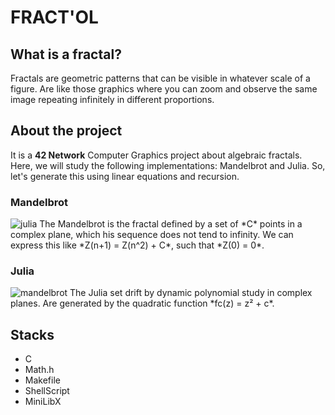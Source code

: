 # FRACT'OL

## What is a fractal?
Fractals are geometric patterns that can be visible in whatever scale of a figure. Are like those graphics where you can zoom and observe the same image repeating infinitely in different proportions.

## About the project
It is a **42 Network** Computer Graphics project about algebraic fractals. Here, we will study the following implementations: Mandelbrot and Julia.
So, let's generate this using linear equations and recursion.

### Mandelbrot
<img src="https://user-images.githubusercontent.com/76733221/156842469-ca615720-e395-42e9-a0ab-6f8a852f6018.png" alt="julia" />
The Mandelbrot is the fractal defined by a set of *C* points in a complex plane, which his sequence does not tend to infinity. We can express this like *Z(n+1) = Z(n^2) + C*, such that *Z(0) = 0*.

### Julia
<img src="https://user-images.githubusercontent.com/76733221/156842423-781d758d-353d-453f-a009-3fa7bd6c1411.png" alt="mandelbrot" />
The Julia set drift by dynamic polynomial study in complex planes. Are generated by the quadratic function *fc(z) = z² + c*.

## Stacks
- C
- Math.h
- Makefile
- ShellScript
- MiniLibX
